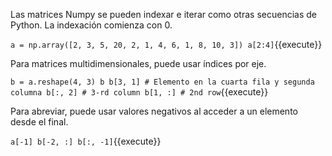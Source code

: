 Las matrices Numpy se pueden indexar e iterar como otras secuencias de Python. La indexación comienza con 0.

`a = np.array([2, 3, 5, 20, 2, 1, 4, 6, 1, 8, 10, 3])
a[2:4]`{{execute}}

Para matrices multidimensionales, puede usar índices por eje.

`b = a.reshape(4, 3)
b
b[3, 1] # Elemento en la cuarta fila y segunda columna
b[:, 2] # 3-rd column
b[1, :] # 2nd row`{{execute}}

Para abreviar, puede usar valores negativos al acceder a un elemento desde el final.

`a[-1]
b[-2, :]
b[:, -1]`{{execute}}
